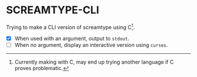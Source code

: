 # SCREAMTYPE-CLI

Trying to make a CLI version of screamtype using C[^1].

- [x] When used with an argument, output to `stdout`.
- [ ] When no argument, display an interactive version using `curses`.

[^1]: Currently making with C, may end up trying another language if C proves problematic.
